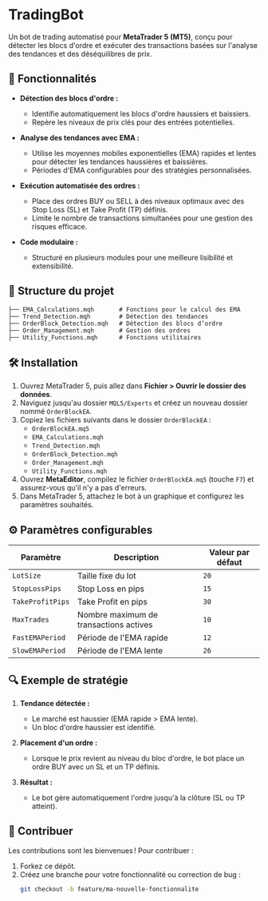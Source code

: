 # TradingBot

Un bot de trading automatisé pour **MetaTrader 5 (MT5)**, conçu pour détecter les blocs d'ordre et exécuter des transactions basées sur l'analyse des tendances et des déséquilibres de prix.

## 🚀 Fonctionnalités

- **Détection des blocs d'ordre :**
  - Identifie automatiquement les blocs d'ordre haussiers et baissiers.
  - Repère les niveaux de prix clés pour des entrées potentielles.

- **Analyse des tendances avec EMA :**
  - Utilise les moyennes mobiles exponentielles (EMA) rapides et lentes pour détecter les tendances haussières et baissières.
  - Périodes d'EMA configurables pour des stratégies personnalisées.

- **Exécution automatisée des ordres :**
  - Place des ordres BUY ou SELL à des niveaux optimaux avec des Stop Loss (SL) et Take Profit (TP) définis.
  - Limite le nombre de transactions simultanées pour une gestion des risques efficace.

- **Code modulaire :**
  - Structuré en plusieurs modules pour une meilleure lisibilité et extensibilité.

## 📂 Structure du projet
```├── OrderBlockEA.mq5           # Fichier principal du bot
├── EMA_Calculations.mqh       # Fonctions pour le calcul des EMA
├── Trend_Detection.mqh        # Détection des tendances
├── OrderBlock_Detection.mqh   # Détection des blocs d’ordre
├── Order_Management.mqh       # Gestion des ordres
├── Utility_Functions.mqh      # Fonctions utilitaires
```
## 🛠️ Installation

1. Ouvrez MetaTrader 5, puis allez dans **Fichier > Ouvrir le dossier des données**.
2. Naviguez jusqu'au dossier `MQL5/Experts` et créez un nouveau dossier nommé `OrderBlockEA`.
3. Copiez les fichiers suivants dans le dossier `OrderBlockEA` :
   - `OrderBlockEA.mq5`
   - `EMA_Calculations.mqh`
   - `Trend_Detection.mqh`
   - `OrderBlock_Detection.mqh`
   - `Order_Management.mqh`
   - `Utility_Functions.mqh`
4. Ouvrez **MetaEditor**, compilez le fichier `OrderBlockEA.mq5` (touche `F7`) et assurez-vous qu'il n'y a pas d'erreurs.
5. Dans MetaTrader 5, attachez le bot à un graphique et configurez les paramètres souhaités.

## ⚙️ Paramètres configurables

| Paramètre          | Description                              | Valeur par défaut |
|--------------------|------------------------------------------|-------------------|
| `LotSize`          | Taille fixe du lot                      | `20`              |
| `StopLossPips`     | Stop Loss en pips                       | `15`              |
| `TakeProfitPips`   | Take Profit en pips                     | `30`              |
| `MaxTrades`        | Nombre maximum de transactions actives  | `10`              |
| `FastEMAPeriod`    | Période de l'EMA rapide                 | `12`              |
| `SlowEMAPeriod`    | Période de l'EMA lente                  | `26`              |

## 🔍 Exemple de stratégie

1. **Tendance détectée :**  
   - Le marché est haussier (EMA rapide > EMA lente).  
   - Un bloc d'ordre haussier est identifié.  
   
2. **Placement d'un ordre :**  
   - Lorsque le prix revient au niveau du bloc d'ordre, le bot place un ordre BUY avec un SL et un TP définis.  

3. **Résultat :**  
   - Le bot gère automatiquement l'ordre jusqu'à la clôture (SL ou TP atteint).

## 🤝 Contribuer

Les contributions sont les bienvenues ! Pour contribuer :

1. Forkez ce dépôt.
2. Créez une branche pour votre fonctionnalité ou correction de bug :
   ```bash
   git checkout -b feature/ma-nouvelle-fonctionnalite


